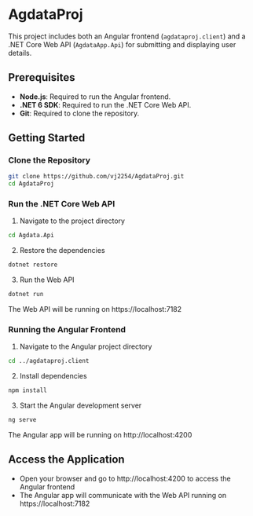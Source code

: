 # AgdataProj

This project includes both an Angular frontend (`agdataproj.client`) and a .NET Core Web API (`AgdataApp.Api`) for submitting and displaying user details.

## Prerequisites

- **Node.js**: Required to run the Angular frontend.
- **.NET 6 SDK**: Required to run the .NET Core Web API.
- **Git**: Required to clone the repository.

## Getting Started

### Clone the Repository

```bash
git clone https://github.com/vj2254/AgdataProj.git
cd AgdataProj
```

### Run the .NET Core Web API

1) Navigate to the project directory

```bash
cd Agdata.Api
```

2) Restore the dependencies

```bash
dotnet restore
```

3) Run the Web API

```bash
dotnet run
```

The Web API will be running on https://localhost:7182

### Running the Angular Frontend

1) Navigate to the Angular project directory

```bash
cd ../agdataproj.client
```

2) Install dependencies

```bash
npm install
```

3) Start the Angular development server

```bash
ng serve
```

The Angular app will be running on http://localhost:4200

## Access the Application

- Open your browser and go to http://localhost:4200 to access the Angular frontend
- The Angular app will communicate with the Web API running on https://localhost:7182